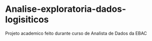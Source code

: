# Analise-exploratoria-dados-logisiticos
Projeto academico feito durante curso de Analista de Dados da EBAC
